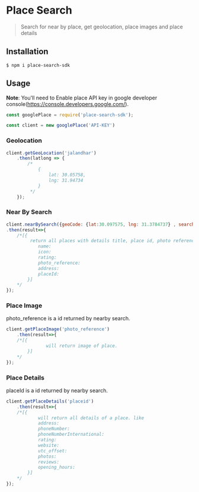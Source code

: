 # Place Search
> Search for near by place, get geolocation, place images and place details


## Installation

```
$ npm i place-search-sdk

```


## Usage

**Note**: You'll need to Enable place API key in google developer console(https://console.developers.google.com/).

```js
const googlePlace = require('place-search-sdk');

const client = new googlePlace('API-KEY')
```
### Geolocation 
```js
client.getGeoLocation('jalandhar')
	.then(latlong => {
		/*
        	{
        	    lat: 30.05758,
        	    lng: 31.94734
        	}
		 */
	});
  ```
### Near By Search
```js
client.nearBySearch({geoCode: {lat:30.097575, lng: 31.3784737} , searchType: 'restaurant'})
.then(result=>{
    /*[{
         return all places with details title, place id, photo reference, geomatric location, rating etc etc.
        	name:
            icon:
            rating:
            photo_reference: 
            address: 
            placeId: 
        }]
	*/
});
```
### Place Image
photo_reference is a id returned by nearby search.
```js
client.getPlaceImage('photo_reference')
	.then(result=>{
    /*[{
        	   will return image of place.
        }]
	*/
});
```
### Place Details
placeId is a id returned by nearby search.
```js
client.getPlaceDetails('placeid')
	.then(result=>{
    /*[{
        	will return all details of a place. like
        	address: 
            phoneNumber: 
            phoneNumberInternational: 
            rating: 
            website: 
            utc_offset:
            photos: 
            reviews: 
            opening_hours:
        }]
	*/
});

```
